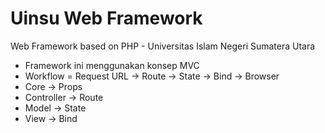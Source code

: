 # Uinsu Web Framework
Web Framework based on PHP - Universitas Islam Negeri Sumatera Utara


- Framework ini menggunakan konsep MVC
- Workflow = Request URL -> Route -> State -> Bind -> Browser
- Core -> Props 
- Controller -> Route
- Model -> State 
- View -> Bind
